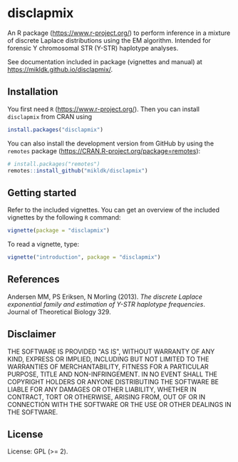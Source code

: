 # disclapmix

An R package (<https://www.r-project.org/>) to perform inference in a mixture of discrete Laplace distributions using the EM algorithm.
Intended for forensic Y chromosomal STR (Y-STR) haplotype analyses. 

See documentation included in package (vignettes and manual) at <https://mikldk.github.io/disclapmix/>.


## Installation

You first need `R` (<https://www.r-project.org/>). 
Then you can install `disclapmix` from CRAN using

```r
install.packages("disclapmix")
```

You can also install the development version from GitHub by using the `remotes` package (<https://CRAN.R-project.org/package=remotes>):

```r
# install.packages("remotes")
remotes::install_github("mikldk/disclapmix")
```

## Getting started

Refer to the included vignettes. You can get an overview of the included vignettes by the following `R` command:

```r
vignette(package = "disclapmix")
```

To read a vignette, type:

```r
vignette("introduction", package = "disclapmix")
```

## References

Andersen MM, PS Eriksen, N Morling (2013). 
*The discrete Laplace exponential family and estimation of Y-STR haplotype frequencies*.  
Journal of Theoretical Biology 329.

## Disclaimer

THE SOFTWARE IS PROVIDED "AS IS", WITHOUT WARRANTY OF ANY KIND, EXPRESS OR IMPLIED, INCLUDING BUT NOT LIMITED TO THE WARRANTIES OF MERCHANTABILITY, FITNESS FOR A PARTICULAR PURPOSE, TITLE AND NON-INFRINGEMENT. IN NO EVENT SHALL THE COPYRIGHT HOLDERS OR ANYONE DISTRIBUTING THE SOFTWARE BE LIABLE FOR ANY DAMAGES OR OTHER LIABILITY, WHETHER IN CONTRACT, TORT OR OTHERWISE, ARISING FROM, OUT OF OR IN CONNECTION WITH THE SOFTWARE OR THE USE OR OTHER DEALINGS IN THE SOFTWARE.

## License

License: GPL (>= 2).

